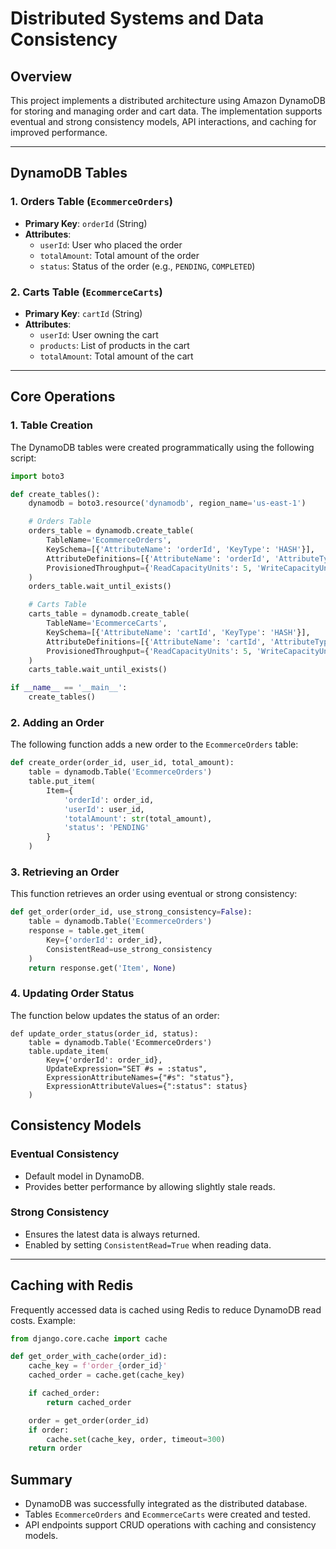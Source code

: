 # Distributed Systems and Data Consistency

## Overview
This project implements a distributed architecture using Amazon DynamoDB for storing and managing order and cart data. The implementation supports eventual and strong consistency models, API interactions, and caching for improved performance.

---

## DynamoDB Tables

### 1. Orders Table (`EcommerceOrders`)
- **Primary Key**: `orderId` (String)
- **Attributes**:
  - `userId`: User who placed the order
  - `totalAmount`: Total amount of the order
  - `status`: Status of the order (e.g., `PENDING`, `COMPLETED`)

### 2. Carts Table (`EcommerceCarts`)
- **Primary Key**: `cartId` (String)
- **Attributes**:
  - `userId`: User owning the cart
  - `products`: List of products in the cart
  - `totalAmount`: Total amount of the cart

---

## Core Operations

### 1. Table Creation
The DynamoDB tables were created programmatically using the following script:
```python
import boto3

def create_tables():
    dynamodb = boto3.resource('dynamodb', region_name='us-east-1')

    # Orders Table
    orders_table = dynamodb.create_table(
        TableName='EcommerceOrders',
        KeySchema=[{'AttributeName': 'orderId', 'KeyType': 'HASH'}],
        AttributeDefinitions=[{'AttributeName': 'orderId', 'AttributeType': 'S'}],
        ProvisionedThroughput={'ReadCapacityUnits': 5, 'WriteCapacityUnits': 5}
    )
    orders_table.wait_until_exists()

    # Carts Table
    carts_table = dynamodb.create_table(
        TableName='EcommerceCarts',
        KeySchema=[{'AttributeName': 'cartId', 'KeyType': 'HASH'}],
        AttributeDefinitions=[{'AttributeName': 'cartId', 'AttributeType': 'S'}],
        ProvisionedThroughput={'ReadCapacityUnits': 5, 'WriteCapacityUnits': 5}
    )
    carts_table.wait_until_exists()

if __name__ == '__main__':
    create_tables()
```

### 2. Adding an Order
The following function adds a new order to the `EcommerceOrders` table:
```python
def create_order(order_id, user_id, total_amount):
    table = dynamodb.Table('EcommerceOrders')
    table.put_item(
        Item={
            'orderId': order_id,
            'userId': user_id,
            'totalAmount': str(total_amount),
            'status': 'PENDING'
        }
    )
```
### 3. Retrieving an Order

This function retrieves an order using eventual or strong consistency:
```python
def get_order(order_id, use_strong_consistency=False):
    table = dynamodb.Table('EcommerceOrders')
    response = table.get_item(
        Key={'orderId': order_id},
        ConsistentRead=use_strong_consistency
    )
    return response.get('Item', None)
```

### 4. Updating Order Status

The function below updates the status of an order:
```
def update_order_status(order_id, status):
    table = dynamodb.Table('EcommerceOrders')
    table.update_item(
        Key={'orderId': order_id},
        UpdateExpression="SET #s = :status",
        ExpressionAttributeNames={"#s": "status"},
        ExpressionAttributeValues={":status": status}
    )
```
## Consistency Models

### Eventual Consistency
- Default model in DynamoDB.
- Provides better performance by allowing slightly stale reads.

### Strong Consistency
- Ensures the latest data is always returned.
- Enabled by setting `ConsistentRead=True` when reading data.

---

## Caching with Redis

Frequently accessed data is cached using Redis to reduce DynamoDB read costs. Example:
```python
from django.core.cache import cache

def get_order_with_cache(order_id):
    cache_key = f'order_{order_id}'
    cached_order = cache.get(cache_key)

    if cached_order:
        return cached_order

    order = get_order(order_id)
    if order:
        cache.set(cache_key, order, timeout=300)
    return order
```
## Summary
- DynamoDB was successfully integrated as the distributed database.
- Tables `EcommerceOrders` and `EcommerceCarts` were created and tested.
- API endpoints support CRUD operations with caching and consistency models.